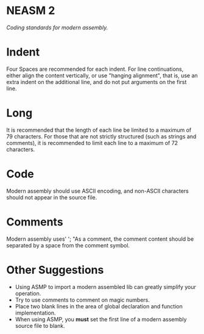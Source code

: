 # NEASM 2
*Coding standards for modern assembly.*

# Indent
Four Spaces are recommended for each indent. For line continuations, either align the content vertically, or use "hanging alignment", that is, use an extra indent on the additional line, and do not put arguments on the first line.

# Long
It is recommended that the length of each line be limited to a maximum of 79 characters.
For those that are not strictly structured (such as strings and comments), it is recommended to limit each line to a maximum of 72 characters.

# Code
Modern assembly should use ASCII encoding, and non-ASCII characters should not appear in the source file.

# Comments
Modern assembly uses' '; "As a comment, the comment content should be separated by a space from the comment symbol.

# Other Suggestions
- Using ASMP to import a modern assembled lib can greatly simplify your operation.
- Try to use comments to comment on magic numbers.
- Place two blank lines in the area of global declaration and function implementation.
- When using ASMP, you **must** set the first line of a modern assembly source file to blank.
